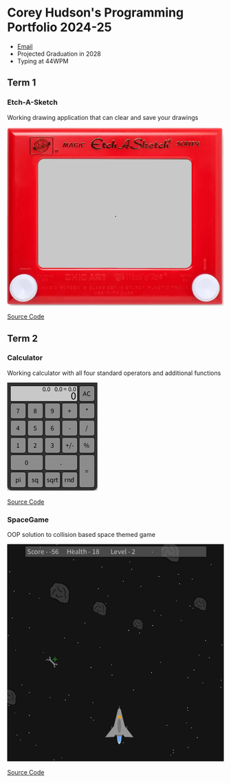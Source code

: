 # Corey Hudson's Programming Portfolio 2024-25
* [Email](9710464@graniteschools.org)
* Projected Graduation in 2028
* Typing at 44WPM
## Term 1
### Etch-A-Sketch

Working drawing application that can clear and save your drawings

![Running App](https://github.com/9710464/programmingportfolio/blob/main/images/etchsketch.png?raw=true)

[Source Code](https://github.com/9710464/programmingportfolio/tree/main/src/term1/EtchASketch)
## Term 2
### Calculator

Working calculator with all four standard operators and additional functions

![Running App](https://github.com/9710464/programmingportfolio/blob/main/images/calculator.png?raw=true)

[Source Code](https://github.com/9710464/programmingportfolio/tree/main/src/term1/CalculatorApp)

### SpaceGame

OOP solution to collision based space themed game

![Running App](https://github.com/9710464/programmingportfolio/blob/main/images/spacegame.png?raw=true)

[Source Code](https://github.com/9710464/programmingportfolio/tree/main/src/term2/SpaceGame)

